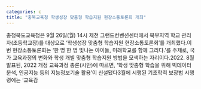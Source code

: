 ```yaml
---
categories: c
title: "충북교육청 학생성장 맞춤형 학습지원 현장소통토론회 개최"
---
```

충청북도교육청은 9월 26일(월) 14시 제천 그랜드컨벤션센터에서 북부지역 학교 관리자(초등학교장)를 대상으로 ‘학생성장 맞춤형 학습지원 현장소통토론회’를 개최했다.이번 현장소통토론회는 ‘한 명 한 명 빛나는 아이들, 미래학교를 함께 그리다.’를 주제로, 국가 교육과정의 변화와 학생 개별 맞춤형 학습지원 방법을 모색하는 자리이다.2022. 8월 발표된, 2022 개정 교육과정 총론(시안)에 따르면, ‘학생 맞춤형 학습을 위해 빅데이터 분석, 인공지능 등의 지능정보기술 활용’이 신설됐다3월에 시행된 기초학력 보장법 시행령에는 ‘교육감